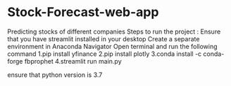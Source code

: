# Stock-Forecast-web-app

Predicting stocks of different companies Steps to run the project : Ensure that you have streamlit installed in your desktop Create a separate environment in Anaconda Navigator Open terminal and run the following command 1.pip install yfinance 2.pip install plotly 3.conda install -c conda-forge fbprophet 4.streamlit run main.py

ensure that python version is 3.7
